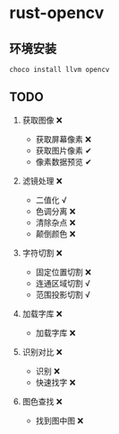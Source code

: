 # rust-opencv

## 环境安装

```
choco install llvm opencv
```


## TODO

1. 获取图像 ❌
	- 获取屏幕像素 ❌
	- 获取图片像素 ✔
	- 像素数据预览 ✔
2. 滤镜处理 ❌
	- 二值化 √
	- 色调分离 ❌
	- 清除杂点 ❌
	- 颠倒颜色 ❌

3. 字符切割 ❌
	- 固定位置切割 ❌
	- 连通区域切割 √
	- 范围投影切割 √
4. 加载字库 ❌
	- 加载字库 ❌
5. 识别对比 ❌
	- 识别 ❌
	- 快速找字 ❌

6. 图色查找 ❌
	- 找到图中图 ❌
